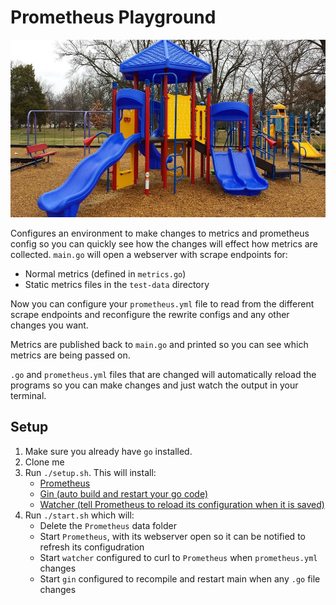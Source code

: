 # Prometheus Playground

![Playground](images/playground.jpg)

Configures an environment to make changes to metrics and prometheus config so you can quickly see how the changes will effect how metrics are collected. `main.go` will open a webserver with scrape endpoints for:

* Normal metrics (defined in `metrics.go`)
* Static metrics files in the `test-data` directory

Now you can configure your `prometheus.yml` file to read from the different scrape endpoints and reconfigure the rewrite configs and any other changes you want.

Metrics are published back to `main.go` and printed so you can see which metrics are being passed on.

`.go` and `prometheus.yml` files that are changed will automatically reload the programs so you can make changes and just watch the output in your terminal.

## Setup

1. Make sure you already have `go` installed.
2. Clone me
3. Run `./setup.sh`. This will install:
    * [Prometheus](http://prometheus.io)
    * [Gin (auto build and restart your go code)](https://github.com/codegangsta/gin)
    * [Watcher (tell Prometheus to reload its configuration when it is saved)](https://github.com/radovskyb/watcher)
4. Run `./start.sh` which will:
    * Delete the `Prometheus` data folder
    * Start `Prometheus`, with its webserver open so it can be notified to refresh its configudration
    * Start `watcher` configured to curl to `Prometheus` when `prometheus.yml` changes
    * Start `gin` configured to recompile and restart main when any `.go` file changes